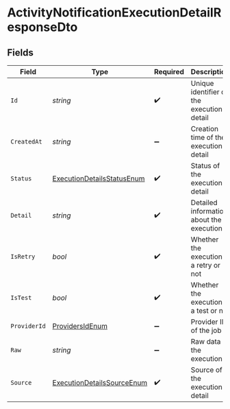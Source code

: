 # ActivityNotificationExecutionDetailResponseDto


## Fields

| Field                                                                               | Type                                                                                | Required                                                                            | Description                                                                         |
| ----------------------------------------------------------------------------------- | ----------------------------------------------------------------------------------- | ----------------------------------------------------------------------------------- | ----------------------------------------------------------------------------------- |
| `Id`                                                                                | *string*                                                                            | :heavy_check_mark:                                                                  | Unique identifier of the execution detail                                           |
| `CreatedAt`                                                                         | *string*                                                                            | :heavy_minus_sign:                                                                  | Creation time of the execution detail                                               |
| `Status`                                                                            | [ExecutionDetailsStatusEnum](../../Models/Components/ExecutionDetailsStatusEnum.md) | :heavy_check_mark:                                                                  | Status of the execution detail                                                      |
| `Detail`                                                                            | *string*                                                                            | :heavy_check_mark:                                                                  | Detailed information about the execution                                            |
| `IsRetry`                                                                           | *bool*                                                                              | :heavy_check_mark:                                                                  | Whether the execution is a retry or not                                             |
| `IsTest`                                                                            | *bool*                                                                              | :heavy_check_mark:                                                                  | Whether the execution is a test or not                                              |
| `ProviderId`                                                                        | [ProvidersIdEnum](../../Models/Components/ProvidersIdEnum.md)                       | :heavy_minus_sign:                                                                  | Provider ID of the job                                                              |
| `Raw`                                                                               | *string*                                                                            | :heavy_minus_sign:                                                                  | Raw data of the execution                                                           |
| `Source`                                                                            | [ExecutionDetailsSourceEnum](../../Models/Components/ExecutionDetailsSourceEnum.md) | :heavy_check_mark:                                                                  | Source of the execution detail                                                      |